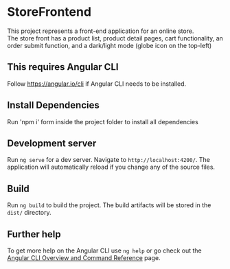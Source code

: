 # StoreFrontend

This project represents a front-end application for an online store.  
The store front has a product list, product detail pages, cart functionality, an order submit function, and a dark/light mode (globe icon on the top-left)

## This requires Angular CLI

Follow https://angular.io/cli if Angular CLI needs to be installed.

## Install Dependencies

Run 'npm i' form inside the project folder to install all dependencies

## Development server

Run `ng serve` for a dev server. Navigate to `http://localhost:4200/`. The application will automatically reload if you change any of the source files.

## Build

Run `ng build` to build the project. The build artifacts will be stored in the `dist/` directory.

## Further help

To get more help on the Angular CLI use `ng help` or go check out the [Angular CLI Overview and Command Reference](https://angular.io/cli) page.
